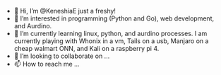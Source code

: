 - 👋 Hi, I’m @KeneshiaE just a freshy!
- 👀 I’m interested in programming (Python and Go), web development, and Aurdino.
- 🌱 I’m currently learning linux, python, and aurdino processes. I am currently playing with Whonix in a vm, Tails on a usb, Manjaro on a cheap walmart ONN, and Kali on a raspberry pi 4.  
- 💞️ I’m looking to collaborate on ...
- 📫 How to reach me ...

<!---
KeneshiaE/KeneshiaE is a ✨ special ✨ repository because its `README.md` (this file) appears on your GitHub profile.
You can click the Preview link to take a look at your changes.
--->
